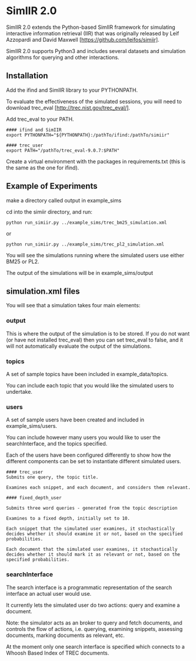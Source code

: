 # SimIIR 2.0

SimIIR 2.0 extends the Python-based SimIIR framework for simulating interactive information retrieval (IIR) that was originally released by Leif Azzopardi and David Maxwell [https://github.com/leifos/simiir]. 

SimIIR 2.0 supports Python3 and includes several datasets and simulation algorithms for querying and other interactions.


## Installation
Add the ifind and SimIIR library to your PYTHONPATH.

To evaluate the effectiveness of the simulated sessions, you will need to download trec_eval [http://trec.nist.gov/trec_eval/].

Add trec_eval to your PATH.

    #### ifind and SimIIR
    export PYTHONPATH="${PYTHONPATH}:/pathTo/ifind:/pathTo/simiir"

    #### trec_user
    export PATH="/pathTo/trec_eval-9.0.7:$PATH"

Create a virtual environment with the packages in requirements.txt (this is the same as the one for ifind).

## Example of Experiments

make a directory called output in example_sims

cd into the simiir directory, and run:

    python run_simiir.py ../example_sims/trec_bm25_simulation.xml

or

    python run_simiir.py ../example_sims/trec_pl2_simulation.xml

You will see the simulations running where the simulated users use either BM25 or PL2.

The output of the simulations will be in example_sims/output


## simulation.xml files

You will see that a simulation takes four main elements:

### output
This is where the output of the simulation is to be stored.
If you do not want (or have not installed trec_eval) then you can set trec_eval to false,
and it will not automatically evaluate the output of the simulations.


### topics
A set of sample topics have been included in example_data/topics.

You can include each topic that you would like the simulated users to undertake.


### users
A set of sample users have been created and included in example_sims/users.

You can include however many users you would like to user the searchInterface, and the topics specified.

Each of the users have been configured differently to show how the different components can be set to instantiate different simulated users.

    #### trec_user
    Submits one query, the topic title.

    Examines each snippet, and each document, and considers them relevant.

    #### fixed_depth_user

    Submits three word queries - generated from the topic description

    Examines to a fixed depth, initially set to 10.

    Each snippet that the simulated user examines, it stochastically decides whether it should examine it or not, based on the specified probabilities.

    Each document that the simulated user examines, it stochastically decides whether it should mark it as relevant or not, based on the specified probabilities.


### searchInterface
The search interface is a programmatic representation of the search interface an actual user would use.

It currently lets the simulated user do two actions: query and examine a document.

Note: the simulator acts as an broker to query and fetch documents, and controls the flow of actions, i.e.
querying, examining snippets, assessing documents, marking documents as relevant, etc.

At the moment only one search interface is specified which connects to a Whoosh Based Index of TREC documents.













